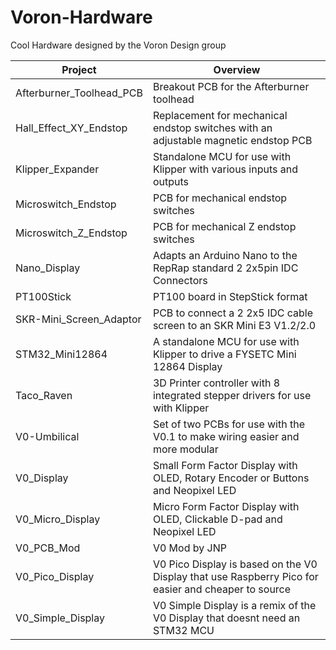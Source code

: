 # Voron-Hardware
Cool Hardware designed by the Voron Design group

| Project                  |      Overview                                                                       |
|--------------------------|-------------------------------------------------------------------------------------|
| Afterburner_Toolhead_PCB | Breakout PCB for the Afterburner toolhead                                           |
| Hall_Effect_XY_Endstop   | Replacement for mechanical endstop switches with an adjustable magnetic endstop PCB |
| Klipper_Expander         | Standalone MCU for use with Klipper with various inputs and outputs                 |
| Microswitch_Endstop      | PCB for mechanical endstop switches                                                 |
| Microswitch_Z_Endstop    | PCB for mechanical Z endstop switches                                               |
| Nano_Display             | Adapts an Arduino Nano to the RepRap standard 2 2x5pin IDC Connectors               |
| PT100Stick               | PT100 board in StepStick format                                                     |
| SKR-Mini_Screen_Adaptor  | PCB to connect a 2 2x5 IDC cable screen to an SKR Mini E3 V1.2/2.0                  |
| STM32_Mini12864          | A standalone MCU for use with Klipper to drive a FYSETC Mini 12864 Display          |
| Taco_Raven               | 3D Printer controller with 8 integrated stepper drivers for use with Klipper        |
| V0-Umbilical             | Set of two PCBs for use with the V0.1 to make wiring easier and more modular        |
| V0_Display               | Small Form Factor Display with OLED, Rotary Encoder or Buttons and Neopixel LED     |
| V0_Micro_Display         | Micro Form Factor Display with OLED, Clickable D-pad and Neopixel LED               |
| V0_PCB_Mod               | V0 Mod by JNP                                                                       |
| V0_Pico_Display          | V0 Pico Display is based on the V0 Display that use Raspberry Pico for easier and cheaper to source        |
| V0_Simple_Display        | V0 Simple Display is a remix of the V0 Display that doesnt need an STM32 MCU        |
